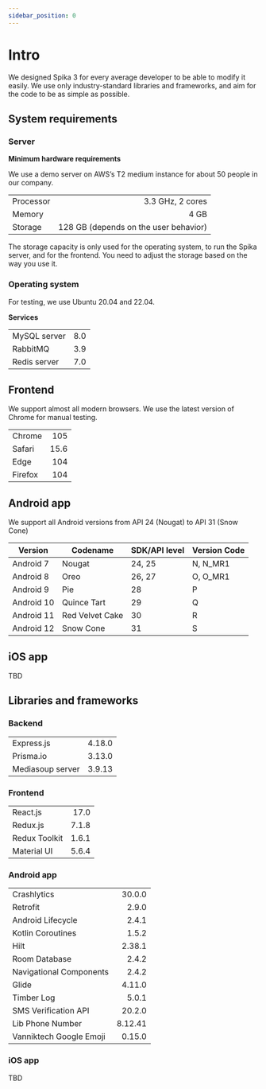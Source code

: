 ```yaml
---
sidebar_position: 0
---
```


# Intro

We designed Spika 3 for every average developer to be able to modify it easily. We use only industry-standard libraries and frameworks, and aim for the code to be as simple as possible.

## System requirements

### Server

**Minimum hardware requirements**

We use a demo server on AWS’s T2 medium instance for about 50 people in our company.

|           |                                       |
| --------- | ------------------------------------: |
| Processor |                      3.3 GHz, 2 cores |
| Memory    |                                  4 GB |
| Storage   | 128 GB (depends on the user behavior) |

The storage capacity is only used for the operating system, to run the Spika server, and for the frontend. You need to adjust the storage based on the way you use it.

### Operating system

For testing, we use Ubuntu 20.04 and 22.04.

**Services**

|              |     |
| ------------ | --: |
| MySQL server | 8.0 |
| RabbitMQ     | 3.9 |
| Redis server | 7.0 |

## Frontend

We support almost all modern browsers. We use the latest version of Chrome for manual testing.

|         |      |
| ------- | ---: |
| Chrome  |  105 |
| Safari  | 15.6 |
| Edge    |  104 |
| Firefox |  104 |

## Android app

We support all Android versions from API 24 (Nougat) to API 31 (Snow Cone)

| Version    | Codename        | SDK/API level | Version Code |
| ---------- | --------------- | ------------- | ------------ |
| Android 7  | Nougat          | 24, 25        | N, N_MR1     |
| Android 8  | Oreo            | 26, 27        | O, O_MR1     |
| Android 9  | Pie             | 28            | P            |
| Android 10 | Quince Tart     | 29            | Q            |
| Android 11 | Red Velvet Cake | 30            | R            |
| Android 12 | Snow Cone       | 31            | S            |

## iOS app

TBD

## Libraries and frameworks

### Backend

|                  |        |
| ---------------- | -----: |
| Express.js       | 4.18.0 |
| Prisma.io        | 3.13.0 |
| Mediasoup server | 3.9.13 |

### Frontend

|               |       |
| ------------- | ----: |
| React.js      |  17.0 |
| Redux.js      | 7.1.8 |
| Redux Toolkit | 1.6.1 |
| Material UI   | 5.6.4 |

### Android app

|                         |         |
| ----------------------- | ------: |
| Crashlytics             |  30.0.0 |
| Retrofit                |   2.9.0 |
| Android Lifecycle       |   2.4.1 |
| Kotlin Coroutines       |   1.5.2 |
| Hilt                    |  2.38.1 |
| Room Database           |   2.4.2 |
| Navigational Components |   2.4.2 |
| Glide                   |  4.11.0 |
| Timber Log              |   5.0.1 |
| SMS Verification API    |  20.2.0 |
| Lib Phone Number        | 8.12.41 |
| Vanniktech Google Emoji |  0.15.0 |

### iOS app

TBD
